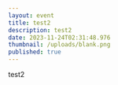 ```yaml
---
layout: event
title: test2
description: test2
date: 2023-11-24T02:31:48.976
thumbnail: /uploads/blank.png
published: true
---
```

test2
